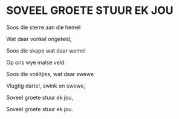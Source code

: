 # SOVEEL GROETE STUUR EK JOU

Soos die sterre aan die hemel

Wat daar vonkel ongeteld,

Soos die skape wat daar wemel

Op ons wye malse veld.

Soos die voëltjies, wat daar swewe

Vlugtig dartel, swink en swewe,

Soveel groete stuur ek jou,

Soveel groete stuur ek jou.

